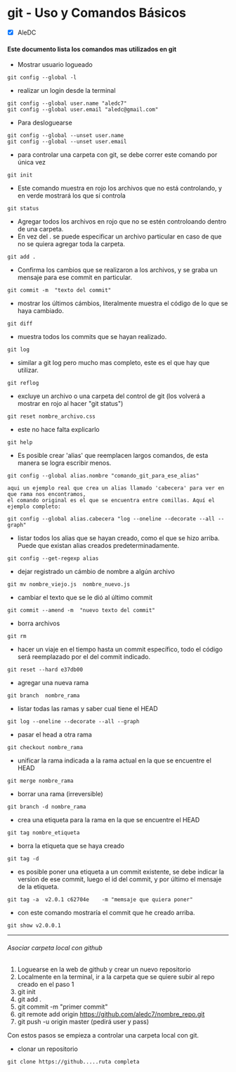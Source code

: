 # git - Uso y Comandos Básicos

- [x] AleDC

#### Este documento lista los comandos mas utilizados en git




- Mostrar usuario logueado
```
git config --global -l
```

- realizar un login desde la terminal
```
git config --global user.name "aledc7"
git config --global user.email "aledc@gmail.com"
```

- Para desloguearse
```
git config --global --unset user.name
git config --global --unset user.email
```

- para controlar una carpeta con git, se debe correr este comando por única vez
```
git init
```

- Este comando muestra en rojo los archivos que no está controlando, y en verde mostrará los que sí controla
```
git status
```

- Agregar todos los archivos en rojo que no se estén controloando dentro de una carpeta.
- En vez del . se puede especificar un archivo particular en caso de que no se quiera agregar toda la carpeta.
```
git add .
```

- Confirma los cambios que se realizaron a los archivos, y se graba un mensaje para ese commit en particular.
```
git commit -m  "texto del commit"
```


- mostrar los últimos cámbios, literalmente muestra el código de lo que se haya cambiado.
```
git diff
```

- muestra todos los commits que se hayan realizado.
```
git log
```

- similar a git log pero mucho mas completo, este es el que hay que utilizar.
```
git reflog
```

- excluye un archivo o una carpeta del control de git (los volverá a mostrar en rojo al hacer "git status")
```
git reset nombre_archivo.css
```


- este no hace falta explicarlo
```
git help
```

- Es posible crear 'alias'  que reemplacen largos comandos, de esta manera se logra escribir menos.
```
git config --global alias.nombre "comando_git_para_ese_alias"

aqui un ejemplo real que crea un alias llamado 'cabecera' para ver en que rama nos encontramos,
el comando original es el que se encuentra entre comillas. Aquí el ejemplo completo:

git config --global alias.cabecera "log --oneline --decorate --all --graph"

```

- listar todos los alias que se hayan creado, como el que se hizo arriba. 
  Puede que existan alias creados predeterminadamente.
```
git config --get-regexp alias
```

- dejar registrado un cámbio de nombre a algún archivo
```
git mv nombre_viejo.js  nombre_nuevo.js
```

- cambiar el texto que se le dió al último commit
```
git commit --amend -m  "nuevo texto del commit"
```

- borra archivos
```
git rm
```

- hacer un viaje en el tiempo hasta un commit específico, todo el código será reemplazado por el del commit indicado.
```
git reset --hard e37db00
```

- agregar una nueva rama
```
git branch  nombre_rama
```

- listar todas las ramas y saber cual tiene el HEAD
```
git log --oneline --decorate --all --graph
```

- pasar el head a otra rama
```
git checkout nombre_rama
```

- unificar la rama indicada a la rama actual en la que se encuentre el HEAD
```
git merge nombre_rama
```

- borrar una rama (irreversible)
```
git branch -d nombre_rama
```

- crea una etiqueta para la rama en la que se encuentre el HEAD
```
git tag nombre_etiqueta
```

- borra la etiqueta que se haya creado
```
git tag -d
```


- es posible poner una etiqueta a un commit existente, se debe indicar la version de ese commit, luego el id del commit, y por último el mensaje de la etiqueta.
```
git tag -a  v2.0.1 c62704e    -m "memsaje que quiera poner"
```

- con este comando mostraría el commit que he creado arriba.
```
git show v2.0.0.1
```
____________________________________________________________________________________________________________

###### Asociar carpeta local con github

1) Loguearse en la web de github y crear un nuevo repositorio
2) Localmente en la terminal, ir a la carpeta que se quiere subir al repo creado en el paso 1
3) git init
4) git add .
5) git commit -m "primer commit"
6) git remote add origin https://github.com/aledc7/nombre_repo.git
7) git push -u origin master (pedirá user y pass)

Con estos pasos se empieza a controlar una carpeta local con git.


- clonar un repositorio
```
git clone https://github.....ruta completa
```




